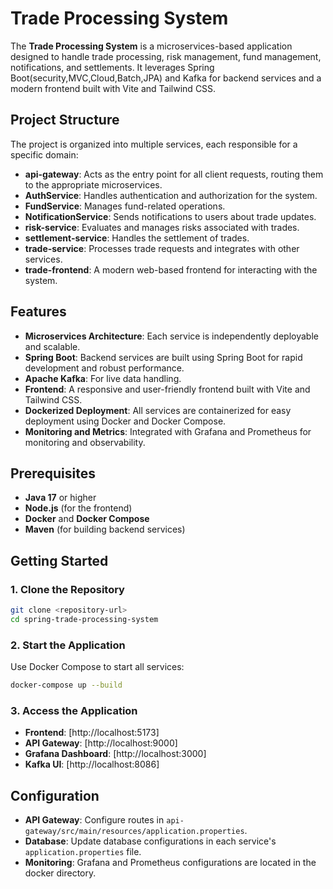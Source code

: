 
# Trade Processing System

The **Trade Processing System** is a microservices-based application designed to handle trade processing, risk management, fund management, notifications, and settlements. It leverages Spring Boot(security,MVC,Cloud,Batch,JPA) and Kafka for backend services and a modern frontend built with Vite and Tailwind CSS.

## Project Structure

The project is organized into multiple services, each responsible for a specific domain:

- **api-gateway**: Acts as the entry point for all client requests, routing them to the appropriate microservices.
- **AuthService**: Handles authentication and authorization for the system.
- **FundService**: Manages fund-related operations.
- **NotificationService**: Sends notifications to users about trade updates.
- **risk-service**: Evaluates and manages risks associated with trades.
- **settlement-service**: Handles the settlement of trades.
- **trade-service**: Processes trade requests and integrates with other services.
- **trade-frontend**: A modern web-based frontend for interacting with the system.

## Features

- **Microservices Architecture**: Each service is independently deployable and scalable.
- **Spring Boot**: Backend services are built using Spring Boot for rapid development and robust performance.
- **Apache Kafka**: For live data handling.
- **Frontend**: A responsive and user-friendly frontend built with Vite and Tailwind CSS.
- **Dockerized Deployment**: All services are containerized for easy deployment using Docker and Docker Compose.
- **Monitoring and Metrics**: Integrated with Grafana and Prometheus for monitoring and observability.

## Prerequisites

- **Java 17** or higher
- **Node.js** (for the frontend)
- **Docker** and **Docker Compose**
- **Maven** (for building backend services)

## Getting Started

### 1. Clone the Repository
```bash
git clone <repository-url>
cd spring-trade-processing-system
```

### 2. Start the Application
Use Docker Compose to start all services:
```bash
docker-compose up --build
```

### 3. Access the Application
- **Frontend**: [http://localhost:5173]
- **API Gateway**: [http://localhost:9000]
- **Grafana Dashboard**: [http://localhost:3000]
- **Kafka UI**: [http://localhost:8086]

## Configuration

- **API Gateway**: Configure routes in `api-gateway/src/main/resources/application.properties`.
- **Database**: Update database configurations in each service's `application.properties` file.
- **Monitoring**: Grafana and Prometheus configurations are located in the docker directory.
